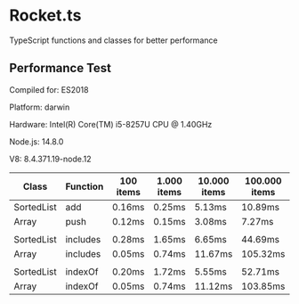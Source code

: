 # Rocket.ts

TypeScript functions and classes for better performance

## Performance Test

 Compiled for: ES2018

 Platform: darwin

 Hardware: Intel(R) Core(TM) i5-8257U CPU @ 1.40GHz

 Node.js: 14.8.0

 V8: 8.4.371.19-node.12

| Class | Function | 100 items | 1.000 items | 10.000 items | 100.000 items | 1.000.000 items
|---|---|---|---|---|---|---
SortedList | add | 0.16ms | 0.25ms | 5.13ms | 10.89ms | 56.61ms
Array | push | 0.12ms | 0.15ms | 3.08ms | 7.27ms | 55.53ms
| | | | | | | 
SortedList | includes | 0.28ms | 1.65ms | 6.65ms | 44.69ms | 498.72ms
Array | includes | 0.05ms | 0.74ms | 11.67ms | 105.32ms | 1069.92ms
| | | | | | | 
SortedList | indexOf | 0.20ms | 1.72ms | 5.55ms | 52.71ms | 576.83ms
Array | indexOf | 0.05ms | 0.74ms | 11.12ms | 103.85ms | 1091.95ms